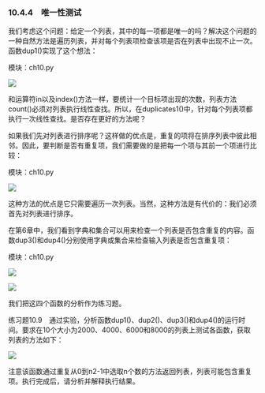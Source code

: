    

### 10.4.4　唯一性测试

我们考虑这个问题：给定一个列表，其中的每一项都是唯一的吗？解决这个问题的一种自然方法是遍历列表，并对每个列表项检查该项是否在列表中出现不止一次。函数dup1()实现了这个想法：

模块：ch10.py

![](0-Assets/Epubook/程序员编程语言经典合集（计算机科学丛书5册套装），javapython编程语言含经典教材龙书《编译原理》%20(Bruce%20Eckel%20%20Alfred%20V.%20Aho%20%20Monica%20S.%20Lam%20etc.)%20(Z-Library)/images/image09181.jpeg)

和运算符in以及index()方法一样，要统计一个目标项出现的次数，列表方法count()必须对列表执行线性查找。所以，在duplicates1()中，针对每个列表项都执行一次线性查找。是否存在更好的方法呢？

如果我们先对列表进行排序呢？这样做的优点是，重复的项将在排序列表中彼此相邻。因此，要判断是否有重复项，我们需要做的是把每一个项与其前一个项进行比较：

模块：ch10.py

![](0-Assets/Epubook/程序员编程语言经典合集（计算机科学丛书5册套装），javapython编程语言含经典教材龙书《编译原理》%20(Bruce%20Eckel%20%20Alfred%20V.%20Aho%20%20Monica%20S.%20Lam%20etc.)%20(Z-Library)/images/image09182.jpeg)

这种方法的优点是它只需要遍历一次列表。当然，这种方法是有代价的：我们必须首先对列表进行排序。

在第6章中，我们看到字典和集合可以用来检查一个列表是否包含重复的内容。函数dup3()和dup4()分别使用字典或集合来检查输入列表是否包含重复项：

模块：ch10.py

![](0-Assets/Epubook/程序员编程语言经典合集（计算机科学丛书5册套装），javapython编程语言含经典教材龙书《编译原理》%20(Bruce%20Eckel%20%20Alfred%20V.%20Aho%20%20Monica%20S.%20Lam%20etc.)%20(Z-Library)/images/image09183.jpeg)

![](0-Assets/Epubook/程序员编程语言经典合集（计算机科学丛书5册套装），javapython编程语言含经典教材龙书《编译原理》%20(Bruce%20Eckel%20%20Alfred%20V.%20Aho%20%20Monica%20S.%20Lam%20etc.)%20(Z-Library)/images/image09184.jpeg)

我们把这四个函数的分析作为练习题。

练习题10.9　通过实验，分析函数dup1()、dup2()、dup3()和dup4()的运行时间。要求在10个大小为2000、4000、6000和8000的列表上测试各函数，获取列表的方法如下：

![](0-Assets/Epubook/程序员编程语言经典合集（计算机科学丛书5册套装），javapython编程语言含经典教材龙书《编译原理》%20(Bruce%20Eckel%20%20Alfred%20V.%20Aho%20%20Monica%20S.%20Lam%20etc.)%20(Z-Library)/images/image09185.jpeg)

注意该函数通过重复从0到n2-1中选取n个数的方法返回列表，列表可能包含重复项。执行完成后，请分析并解释执行结果。